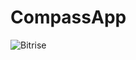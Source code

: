 # CompassApp
![Bitrise](https://app.bitrise.io/app/03da8df817b29008/status.svg?token=A4kjfeSXqnL3H0_2EbR29A)
